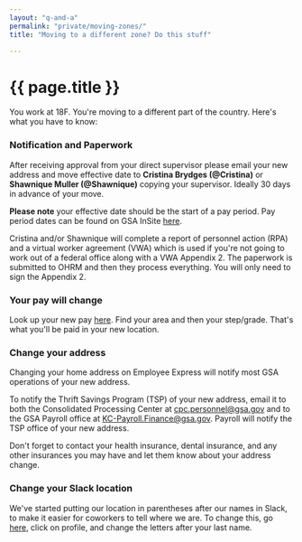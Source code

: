 ```yaml
---
layout: "q-and-a"
permalink: "private/moving-zones/"
title: "Moving to a different zone? Do this stuff"

---
```

# {{ page.title }}

You work at 18F. You're moving to a different part of the country. Here's what you have to know:


### Notification and Paperwork


After receiving approval from your direct supervisor please email your new address and move effective date to **Cristina Brydges (@Cristina)** or **Shawnique Muller (@Shawnique)** copying your supervisor.  Ideally 30 days in advance of your move.  

**Please note** your effective date should be the start of a pay period.  Pay period dates can be found on GSA InSite [here](https://insite.gsa.gov/portal/content/500083). 

Cristina and/or Shawnique will complete a report of personnel action (RPA) and a virtual worker agreement (VWA) which is used if you're not going to work out of a federal office along with a VWA Appendix 2.  The paperwork is submitted to OHRM and then they process everything.  You will only need to sign the Appendix 2.


### Your pay will change

Look up your new pay [here](https://www.opm.gov/policy-data-oversight/pay-leave/salaries-wages/2015/general-schedule/). Find your area and then your step/grade. That's what you'll be paid in your new location.


### Change your address

Changing your home address on Employee Express will notify most GSA operations of your new address.

To notify the Thrift Savings Program (TSP) of your new address, email it to both the Consolidated Processing Center at cpc.personnel@gsa.gov and to the GSA Payroll office at KC-Payroll.Finance@gsa.gov. Payroll will notify the TSP office of your new address.

Don't forget to contact your health insurance, dental insurance, and any other insurances you may have and let them know about your address change. 

### Change your Slack location

We've started putting our location in parentheses after our names in Slack, to make it easier for coworkers to tell where we are. To change this, go [here](https://18f.slack.com/account/profile), click on profile, and change the letters after your last name.

